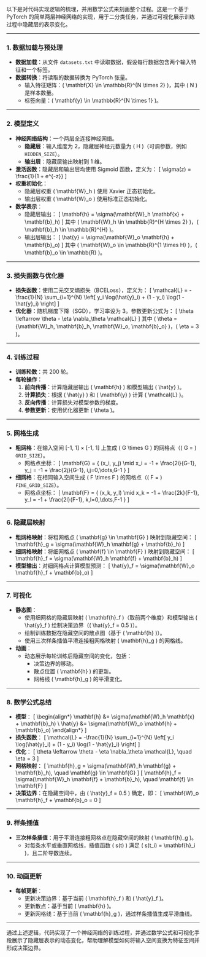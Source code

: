 以下是对代码实现逻辑的梳理，并用数学公式来刻画整个过程。这是一个基于 PyTorch 的简单两层神经网络的实现，用于二分类任务，并通过可视化展示训练过程中隐藏层的表示变化。

---

### 1. **数据加载与预处理**
- **数据加载**：从文件 `datasets.txt` 中读取数据，假设每行数据包含两个输入特征和一个标签。
- **数据转换**：将读取的数据转换为 PyTorch 张量。
  - 输入特征矩阵：\( \mathbf{X} \in \mathbb{R}^{N \times 2} \)，其中 \( N \) 是样本数量。
  - 标签向量：\( \mathbf{y} \in \mathbb{R}^{N \times 1} \)。

---

### 2. **模型定义**
- **神经网络结构**：一个两层全连接神经网络。
  - **隐藏层**：输入维度为 2，隐藏层神经元数量为 \( H \)（可调参数，例如 `HIDDEN_SIZE`）。
  - **输出层**：隐藏层输出映射到 1 维。
- **激活函数**：隐藏层和输出层均使用 Sigmoid 函数，定义为：
  \[
  \sigma(z) = \frac{1}{1 + e^{-z}}
  \]
- **权重初始化**：
  - 隐藏层权重 \( \mathbf{W}_h \) 使用 Xavier 正态初始化。
  - 输出层权重 \( \mathbf{W}_o \) 使用标准正态初始化。
- **数学表示**：
  - 隐藏层输出：
    \[
    \mathbf{h} = \sigma(\mathbf{W}_h \mathbf{x} + \mathbf{b}_h)
    \]
    其中 \( \mathbf{W}_h \in \mathbb{R}^{H \times 2} \)，\( \mathbf{b}_h \in \mathbb{R}^{H} \)。
  - 输出层输出：
    \[
    \hat{y} = \sigma(\mathbf{W}_o \mathbf{h} + \mathbf{b}_o)
    \]
    其中 \( \mathbf{W}_o \in \mathbb{R}^{1 \times H} \)，\( \mathbf{b}_o \in \mathbb{R} \)。

---

### 3. **损失函数与优化器**
- **损失函数**：使用二元交叉熵损失（BCELoss），定义为：
  \[
  \mathcal{L} = -\frac{1}{N} \sum_{i=1}^{N} \left[ y_i \log(\hat{y}_i) + (1 - y_i) \log(1 - \hat{y}_i) \right]
  \]
- **优化器**：随机梯度下降（SGD），学习率设为 3。参数更新公式为：
  \[
  \theta \leftarrow \theta - \eta \nabla_\theta \mathcal{L}
  \]
  其中 \( \theta = \{\mathbf{W}_h, \mathbf{b}_h, \mathbf{W}_o, \mathbf{b}_o\} \)，\( \eta = 3 \)。

---

### 4. **训练过程**
- **训练轮数**：共 200 轮。
- **每轮操作**：
  1. **前向传播**：计算隐藏层输出 \( \mathbf{h} \) 和模型输出 \( \hat{y} \)。
  2. **计算损失**：根据 \( \hat{y} \) 和 \( \mathbf{y} \) 计算 \( \mathcal{L} \)。
  3. **反向传播**：计算损失对模型参数的梯度。
  4. **参数更新**：使用优化器更新 \( \theta \)。

---

### 5. **网格生成**
- **粗网格**：在输入空间 [-1, 1] × [-1, 1] 上生成 \( G \times G \) 的网格点（\( G = \) `GRID_SIZE`）。
  - 网格点坐标：
    \[
    \mathbf{G} = \{ (x_i, y_j) \mid x_i = -1 + \frac{2i}{G-1}, y_j = -1 + \frac{2j}{G-1}, i,j=0,\dots,G-1 \}
    \]
- **细网格**：在相同输入空间生成 \( F \times F \) 的网格点（\( F = \) `FINE_GRID_SIZE`）。
  - 网格点坐标：
    \[
    \mathbf{F} = \{ (x_k, y_l) \mid x_k = -1 + \frac{2k}{F-1}, y_l = -1 + \frac{2l}{F-1}, k,l=0,\dots,F-1 \}
    \]

---

### 6. **隐藏层映射**
- **粗网格映射**：将粗网格点 \( \mathbf{g} \in \mathbf{G} \) 映射到隐藏空间：
  \[
  \mathbf{h}_g = \sigma(\mathbf{W}_h \mathbf{g} + \mathbf{b}_h)
  \]
- **细网格映射**：将细网格点 \( \mathbf{f} \in \mathbf{F} \) 映射到隐藏空间：
  \[
  \mathbf{h}_f = \sigma(\mathbf{W}_h \mathbf{f} + \mathbf{b}_h)
  \]
- **模型输出**：对细网格点计算模型预测：
  \[
  \hat{y}_f = \sigma(\mathbf{W}_o \mathbf{h}_f + \mathbf{b}_o)
  \]

---

### 7. **可视化**
- **静态图**：
  - 使用细网格的隐藏层映射 \( \mathbf{h}_f \)（取前两个维度）和模型输出 \( \hat{y}_f \) 绘制决策边界（\( \hat{y}_f = 0.5 \)）。
  - 绘制训练数据在隐藏空间的散点图（基于 \( \mathbf{h} \)）。
  - 使用三次样条插值平滑连接粗网格映射 \( \mathbf{h}_g \) 的网格线。
- **动画**：
  - 动态展示每轮训练后隐藏空间的变化，包括：
    - 决策边界的移动。
    - 散点位置 \( \mathbf{h} \) 的更新。
    - 网格线 \( \mathbf{h}_g \) 的平滑变化。

---

### 8. **数学公式总结**
- **模型**：
  \[
  \begin{align*}
  \mathbf{h} &= \sigma(\mathbf{W}_h \mathbf{x} + \mathbf{b}_h) \\
  \hat{y} &= \sigma(\mathbf{W}_o \mathbf{h} + \mathbf{b}_o)
  \end{align*}
  \]
- **损失函数**：
  \[
  \mathcal{L} = -\frac{1}{N} \sum_{i=1}^{N} \left[ y_i \log(\hat{y}_i) + (1 - y_i) \log(1 - \hat{y}_i) \right]
  \]
- **优化**：
  \[
  \theta \leftarrow \theta - \eta \nabla_\theta \mathcal{L}, \quad \eta = 3
  \]
- **网格映射**：
  \[
  \mathbf{h}_g = \sigma(\mathbf{W}_h \mathbf{g} + \mathbf{b}_h), \quad \mathbf{g} \in \mathbf{G}
  \]
  \[
  \mathbf{h}_f = \sigma(\mathbf{W}_h \mathbf{f} + \mathbf{b}_h), \quad \mathbf{f} \in \mathbf{F}
  \]
- **决策边界**：在隐藏空间中，由 \( \hat{y}_f = 0.5 \) 确定，即：
  \[
  \mathbf{W}_o \mathbf{h}_f + \mathbf{b}_o = 0
  \]

---

### 9. **样条插值**
- **三次样条插值**：用于平滑连接粗网格点在隐藏空间的映射 \( \mathbf{h}_g \)。
  - 对每条水平或垂直网格线，插值函数 \( s(t) \) 满足 \( s(t_i) = \mathbf{h}_i \)，且二阶导数连续。

---

### 10. **动画更新**
- **每帧更新**：
  - 更新决策边界：基于当前 \( \mathbf{h}_f \) 和 \( \hat{y}_f \)。
  - 更新散点：基于当前 \( \mathbf{h} \)。
  - 更新网格线：基于当前 \( \mathbf{h}_g \)，通过样条插值生成平滑曲线。

---

通过上述逻辑，代码实现了一个神经网络的训练过程，并通过数学公式和可视化手段展示了隐藏层表示的动态变化，帮助理解模型如何将输入空间变换为特征空间并形成决策边界。

